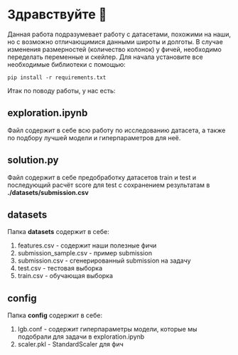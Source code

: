 # Здравствуйте 👋

Данная работа подразумевает работу с датасетами, похожими на наши, но с возможно отличающимися данными широты и долготы. В случае изменения размерностей (количество колонок) у фичей, необходимо переделать переменные и скейлер.
Для начала установите все необходимые библиотеки с помощью:
```
pip install -r requirements.txt
```
Итак по поводу работы, у нас есть:
## exploration.ipynb
Файл содержит в себе всю работу по исследованию датасета, а также по подбору лучшей модели и гиперпараметров для неё.

## solution.py
Файл содержит в себе предобработку датасетов train и test и последующий расчёт score для test с сохранением результатам в <b>./datasets/submission.csv</b>

## datasets
Папка <b>datasets</b> содержит в себе:
1. features.csv - содержит наши полезные фичи
2. submission_sample.csv - пример submission 
3. submission.csv - сгенерированный submission на задачу
4. test.csv - тестовая выборка
5. train.csv - обучающая выборка

## config
Папка <b>config</b> содержит в себе:
1. lgb.conf - содержит гиперпараметры модели, которые мы подобрали для задачи в exploration.ipynb
2. scaler.pkl - StandardScaler для фич
